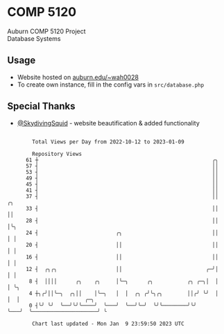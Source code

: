 # COMP 5120
Auburn COMP 5120 Project  
Database Systems

## Usage
- Website hosted on [auburn.edu/~wah0028](https://webhome.auburn.edu/~wah0028/)
- To create own instance, fill in the config vars in `src/database.php`

## Special Thanks
- [@SkydivingSquid](https://github.com/SkydivingSquid) - website beautification & added functionality

```

        Total Views per Day from 2022-10-12 to 2023-01-09

        Repository Views
      61 ┼                                                        ╭╮
      57 ┤                                                        ││
      53 ┤                                                        ││
      49 ┤                                                        ││
      45 ┤                                                        ││
      41 ┤                                                        ││
      37 ┤                                                        ││   ╭╮
      33 ┤                                                        ││   ││
      28 ┤                                                        ││   │╰╮
      24 ┤                         ╭╮                             ││   │ │
      20 ┤                         ││                             ││   │ │
      16 ┤                         ││                             ││   │ │
      12 ┤  ╭╮╭╮                   ││                           ╭─╯│   │ │
       8 ┤  ││││      ╭╮    ╭╮     │╰─╮      ╭╮           ╭╮ ╭─╮│  │   │ ╰╮
       4 ┼╮╭╯││╰─╮  ╭╮││    │╰─╮   │  │  ╭╮ ╭╯╰╮╭╮        ││╭╯ ╰╯  │   │  │                     ╭─╮
       0 ┤╰╯ ╰╯  ╰──╯╰╯╰────╯  ╰───╯  ╰──╯╰─╯  ╰╯╰────────╯╰╯      ╰───╯  ╰─────────────────────╯ ╰

        Chart last updated - Mon Jan  9 23:59:50 2023 UTC
        
```
